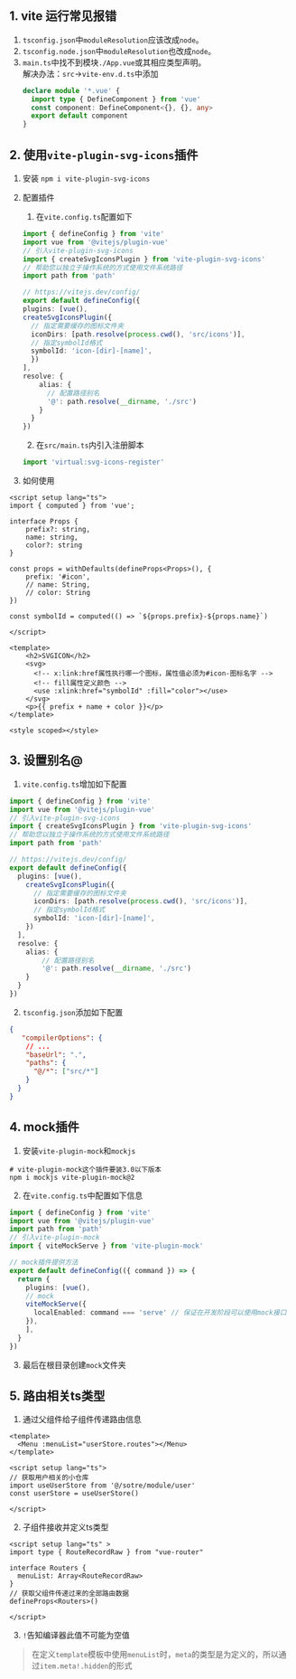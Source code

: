 ## 1. vite 运行常见报错

1. `tsconfig.json`中`moduleResolution`应该改成`node`。
2. `tsconfig.node.json`中`moduleResolution`也改成`node`。
3. `main.ts`中找不到模块`./App.vue`或其相应类型声明。  
   解决办法：`src`->`vite-env.d.ts`中添加
   ```ts
   declare module '*.vue' {
     import type { DefineComponent } from 'vue'
     const component: DefineComponent<{}, {}, any>
     export default component
   }
   ```

## 2. 使用`vite-plugin-svg-icons`插件

1. 安装 `npm i vite-plugin-svg-icons`  

2. 配置插件  

    1. 在`vite.config.ts`配置如下
    ```ts
    import { defineConfig } from 'vite'
    import vue from '@vitejs/plugin-vue'
    // 引入vite-plugin-svg-icons
    import { createSvgIconsPlugin } from 'vite-plugin-svg-icons'
    // 帮助您以独立于操作系统的方式使用文件系统路径
    import path from 'path'

    // https://vitejs.dev/config/
    export default defineConfig({
    plugins: [vue(),
    createSvgIconsPlugin({
      // 指定需要缓存的图标文件夹
      iconDirs: [path.resolve(process.cwd(), 'src/icons')],
      // 指定symbolId格式
      symbolId: 'icon-[dir]-[name]',
      })
    ],
    resolve: {
        alias: {
          // 配置路径别名
          '@': path.resolve(__dirname, './src')
        }
      }
    })
    ```

    2. 在`src/main.ts`内引入注册脚本
    
    ```ts
    import 'virtual:svg-icons-register'
    ```
    
3. 如何使用
```vue
<script setup lang="ts">
import { computed } from 'vue';

interface Props {
    prefix?: string,
    name: string,
    color?: string
}

const props = withDefaults(defineProps<Props>(), {
    prefix: '#icon',
    // name: String,
    // color: String
})

const symbolId = computed(() => `${props.prefix}-${props.name}`)

</script>

<template>
    <h2>SVGICON</h2>
    <svg>
      <!-- x:link:href属性执行哪一个图标，属性值必须为#icon-图标名字 -->
      <!-- fill属性定义颜色 -->
      <use :xlink:href="symbolId" :fill="color"></use>
    </svg>
    <p>{{ prefix + name + color }}</p>
</template>

<style scoped></style>

```


## 3. 设置别名@

1. `vite.config.ts`增加如下配置
```ts
import { defineConfig } from 'vite'
import vue from '@vitejs/plugin-vue'
// 引入vite-plugin-svg-icons
import { createSvgIconsPlugin } from 'vite-plugin-svg-icons'
// 帮助您以独立于操作系统的方式使用文件系统路径
import path from 'path'

// https://vitejs.dev/config/
export default defineConfig({
  plugins: [vue(),
    createSvgIconsPlugin({
      // 指定需要缓存的图标文件夹
      iconDirs: [path.resolve(process.cwd(), 'src/icons')],
      // 指定symbolId格式
      symbolId: 'icon-[dir]-[name]',
    })
  ],
  resolve: {
    alias: {
        // 配置路径别名
        '@': path.resolve(__dirname, './src')
    }
  }
})
```

2. `tsconfig.json`添加如下配置
```json
{
   "compilerOptions": {
    // ...
    "baseUrl": ".",
    "paths": {
      "@/*": ["src/*"]
    }
  }
}
```

## 4. mock插件
1. 安装`vite-plugin-mock`和`mockjs`  
```shell
# vite-plugin-mock这个插件要装3.0以下版本
npm i mockjs vite-plugin-mock@2 
```

2. 在`vite.config.ts`中配置如下信息
```ts
import { defineConfig } from 'vite'
import vue from '@vitejs/plugin-vue'
import path from 'path'
// 引入vite-plugin-mock
import { viteMockServe } from 'vite-plugin-mock'

// mock插件提供方法
export default defineConfig(({ command }) => {
  return {
    plugins: [vue(),
    // mock
    viteMockServe({
      localEnabled: command === 'serve' // 保证在开发阶段可以使用mock接口
    }),
    ],
  }
})
```

3. 最后在根目录创建`mock`文件夹


## 5. 路由相关ts类型
1. 通过父组件给子组件传递路由信息  
```vue
<template>
  <Menu :menuList="userStore.routes"></Menu>
</template>

<script setup lang="ts">
// 获取用户相关的小仓库
import useUserStore from '@/sotre/module/user'
const userStore = useUserStore()

</script>
```

2. 子组件接收并定义ts类型  
``` vue
<script setup lang="ts" >
import type { RouteRecordRaw } from "vue-router"

interface Routers {
  menuList: Array<RouteRecordRaw>
}
// 获取父组件传递过来的全部路由数据
defineProps<Routers>()

</script>
```

3. `!`告知编译器此值不可能为空值
> 在定义`template`模板中使用`menuList`时，`meta`的类型是为定义的，所以通过`item.meta!.hidden`的形式
